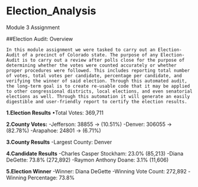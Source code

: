 # Election_Analysis
Module 3 Assignment

##Election Audit: Overview

	In this module assignment we were tasked to carry out an Election-Audit of a precinct of Colorado state. The purpose of any Election-Audit is to carry out a review after polls close for the purpose of determining whether the votes were counted accurately or whether proper procedures were followed. This includes reporting total number of votes, total votes per candidate, percentage per candidate, and verifying the winner of said election. Through this automated audit, the long-term goal is to create re-usable code that it may be applied to other congressional districts, local elections, and even senatorial elections as well. Through this automation it will generate an easily digestible and user-friendly report to certify the election results.

  **1.Election Results**
      •Total Votes: 369,711


  **2.County Votes:**
	  -Jefferson: 38855 -> (10.51%)
	  -Denver: 306055 -> (82.78%)
	  -Arapahoe: 24801 -> (6.71%)

  **3.County Results**
	  -Largest County: Denver
    
  **4.Candidate Results**
	  -Charles Casper Stockham: 23.0% (85,213)
	  -Diana DeGette: 73.8% (272,892)
	  -Raymon Anthony Doane: 3.1% (11,606)

**5.Election Winner**
-Winner: Diana DeGette
-Winning Vote Count: 272,892
-Winning Percentage: 73.8%

